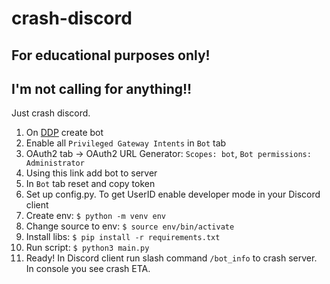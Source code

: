 # crash-discord
## For educational purposes only!
## I'm not calling for anything!!

Just crash discord.
1. On [DDP](https://discord.com/developers/applications) create bot
2. Enable all `Privileged Gateway Intents` in `Bot` tab
3. OAuth2 tab -> OAuth2 URL Generator: `Scopes: bot`, `Bot permissions: Administrator`
4. Using this link add bot to server
5. In `Bot` tab reset and copy token
6. Set up config.py. To get UserID enable developer mode in your Discord client
7. Create env: `$ python -m venv env`
8. Change source to env: `$ source env/bin/activate`
9. Install libs: `$ pip install -r requirements.txt`
10. Run script: `$ python3 main.py`
11. Ready! In Discord client run slash command `/bot_info` to crash server. In console you see crash ETA.
